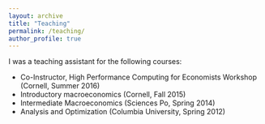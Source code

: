 ```yaml
---
layout: archive
title: "Teaching"
permalink: /teaching/
author_profile: true
---
```



I was a teaching assistant for the following courses: 

* Co-Instructor, High Performance Computing for Economists Workshop (Cornell, Summer 2016)
* Introductory macroeconomics (Cornell, Fall 2015)
* Intermediate Macroeconomics (Sciences Po, Spring 2014)
* Analysis and Optimization (Columbia University, Spring 2012)